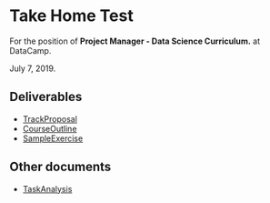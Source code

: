 # Take Home Test

For the position of **Project Manager - Data Science Curriculum.** at DataCamp.

July 7, 2019.

## Deliverables

  * [TrackProposal](TrackProposal.md)
  * [CourseOutline](CourseOutline.md)
  * [SampleExercise](SampleExercise.md)
  
## Other documents
  * [TaskAnalysis](TaskAnalysis.md)
